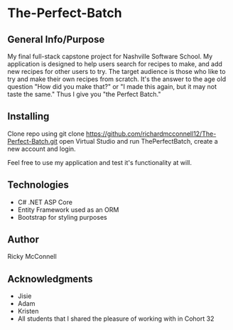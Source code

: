 # The-Perfect-Batch

## General Info/Purpose 
My final full-stack capstone project for Nashville Software School. My application is designed to help users search for recipes to make, and add new recipes for other users to try. The target audience is those who like to try and make their own recipes from scratch. It's the answer to the age old question "How did you make that?" or "I made this again, but it may not taste the same." Thus I give you "the Perfect Batch." 

## Installing 
Clone repo using git clone https://github.com/richardmcconnell12/The-Perfect-Batch.git open Virtual Studio and run ThePerfectBatch, create a new account and login.

Feel free to use my application and test it's functionality at will. 

## Technologies 
* C# .NET ASP Core
* Entity Framework used as an ORM
* Bootstrap for styling purposes

## Author
Ricky McConnell

## Acknowledgments
* Jisie
* Adam
* Kristen
* All students that I shared the pleasure of working with in Cohort 32
